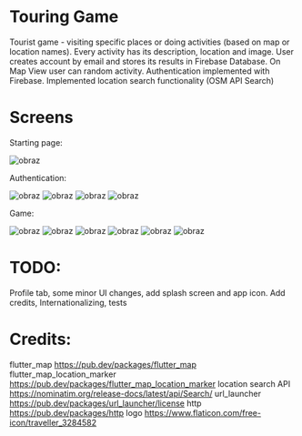 # Touring Game
Tourist game - visiting specific places or doing activities (based on map or location names). Every activity has its description, location and image. User creates account by email and stores its results in Firebase Database. On Map View user can random activity. Authentication implemented with Firebase.
Implemented location search functionality (OSM API Search)

# Screens

Starting page:

![obraz](https://github.com/mis177/touring-game/assets/56123042/58286f10-0448-49e0-b5bc-d322e8d51a8b)



Authentication:

![obraz](https://github.com/mis177/touring-game/assets/56123042/ff186cbb-0895-48bf-8995-7adc721c5aaf)  ![obraz](https://github.com/mis177/touring-game/assets/56123042/a9695a2b-1c55-46de-8915-d14757061d96)
  ![obraz](https://github.com/mis177/touring-game/assets/56123042/de952d16-3bbc-4726-a85d-611895522207)  ![obraz](https://github.com/mis177/touring-game/assets/56123042/d8013ea2-93d9-4de7-a9da-08f38721c6a9)


Game:


![obraz](https://github.com/mis177/touring-game/assets/56123042/40337b9c-41dc-4c14-a0a9-17fc3391c46c)  ![obraz](https://github.com/mis177/touring-game/assets/56123042/a4e86a6a-15d1-4436-83e9-5221c56f274a)
  ![obraz](https://github.com/mis177/touring-game/assets/56123042/cf15c644-e12c-4bc3-96e7-117cb161ce9b)
  ![obraz](https://github.com/mis177/touring-game/assets/56123042/0aa9516c-1df1-4115-9662-2213388efbaa)  ![obraz](https://github.com/mis177/touring-game/assets/56123042/b92dc146-05a3-4299-bb63-574282610bb8)  ![obraz](https://github.com/mis177/touring-game/assets/56123042/d87b2906-e474-4798-b84e-1660326eb047)






# TODO:
Profile tab, some minor UI changes, add splash screen and app icon. Add credits, Internationalizing, tests

# Credits:
flutter_map  https://pub.dev/packages/flutter_map
flutter_map_location_marker  https://pub.dev/packages/flutter_map_location_marker
location search API https://nominatim.org/release-docs/latest/api/Search/
url_launcher https://pub.dev/packages/url_launcher/license
http https://pub.dev/packages/http
logo https://www.flaticon.com/free-icon/traveller_3284582
